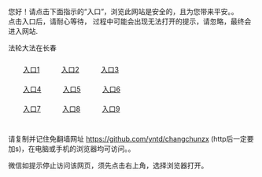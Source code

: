 您好！请点击下面指示的“入口”，浏览此网站是安全的，且为您带来平安。。 <br/>
点击入口后，请耐心等待， 过程中可能会出现无法打开的提示，请忽略，最终会进入网站. </br>

法轮大法在长春<br/>
<div style="padding:10px"><a style="margin:20px" target="_blank" href="https://dspwddvkgh88a.cloudfront.net/2Qpsp?fhdojjud" id="ccLink1" rel="nofollow">入口1</a> <a target="_blank" style="margin:20px" href="https://d2hpitsgxxjbri.cloudfront.net/2Qpsp?eayqbars" id="ccLink2" rel="nofollow">入口2</a> <a style="margin:20px" target="_blank" href="https://d6z6wmfhp7hns.cloudfront.net/2Qpsp?vukxblf" id="ccLink3" rel="nofollow">入口3</a></div>

<div style="padding:10px" ><a style="margin:20px" target="_blank" href="https://dspwddvkgh88a.cloudfront.net/2Qpsp?fhdojjud" id="ccLink4" rel="nofollow">入口4</a> <a style="margin:20px" href="https://d2hpitsgxxjbri.cloudfront.net/2Qpsp?eayqbars" target="_blank" id="ccLink5" rel="nofollow">入口5</a> <a style="margin:20px" href="https://d6z6wmfhp7hns.cloudfront.net/2Qpsp?vukxblf" target="_blank" id="ccLink6" rel="nofollow">入口6</a></div>

<div style="padding:10px"><a style="margin:20px" target="_blank" href="https://dspwddvkgh88a.cloudfront.net/2Qpsp?fhdojjud" id="ccLink7" rel="nofollow">入口7</a> <a style="margin:20px" href="https://d2hpitsgxxjbri.cloudfront.net/2Qpsp?eayqbars" target="_blank" id="ccLink8" rel="nofollow">入口8</a> <a style="margin:20px" target="_blank" href="https://d6z6wmfhp7hns.cloudfront.net/2Qpsp?vukxblf" id="ccLink9" rel="nofollow">入口9</a></div>

<br/>



请复制并记住免翻墙网址 https://github.com/yntd/changchunzx (http后一定要加s)，在电脑或手机的浏览器均可访问。。<br/>

微信如提示停止访问该网页，须先点击右上角，选择浏览器打开。

